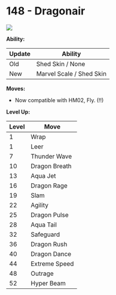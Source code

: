 # 148 - Dragonair
![][148]

**Ability:**

Update | Ability
---    | ---
Old    | Shed Skin / None
New    | Marvel Scale / Shed Skin

**Moves:**

 - Now compatible with HM02, Fly. (!!)

**Level Up:**

Level | Move
---   | ---
  1   | Wrap
  1   | Leer
  7   | Thunder Wave
 10   | Dragon Breath
 13   | Aqua Jet
 16   | Dragon Rage
 19   | Slam
 22   | Agility
 25   | Dragon Pulse
 28   | Aqua Tail
 32   | Safeguard
 36   | Dragon Rush
 40   | Dragon Dance
 44   | Extreme Speed
 48   | Outrage
 52   | Hyper Beam



[148]: /img/pokemon/148.png
